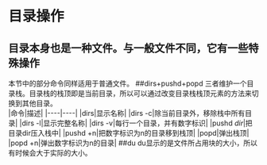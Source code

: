 目录操作
========
目录本身也是一种文件。与一般文件不同，它有一些特殊操作
---------------------
本节中的部分命令同样适用于普通文件。
##dirs+pushd+popd
三者维护一个目录栈。目录栈的栈顶即是当前目录，所以可以通过改变目录栈栈顶元素的方法来切换到其他目录。    
|命令|描述|
|----|----|
|dirs|显示名称|
|dirs -c|除当前目录外，移除栈中所有目录|
|dirs -l|显示完整名称|
|dirs -v|每行一个目录，并有数字标识|
|pushd *dir*|把目录dir压入栈中|
|pushd +n|把数字标识为n的目录移到栈顶|
|popd|弹出栈顶|
|popd +n|弹出数字标识为n的目录|
##du
du显示的是文件所占用块的大小，所以有时候会大于实际的大小。
